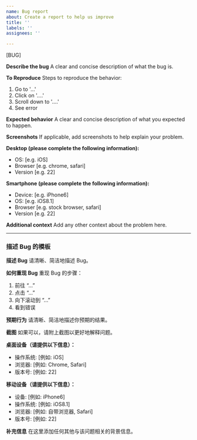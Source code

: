 ```yaml
---
name: Bug report
about: Create a report to help us improve
title: ''
labels: ''
assignees: ''

---
```


[BUG]

**Describe the bug**
A clear and concise description of what the bug is.

**To Reproduce**
Steps to reproduce the behavior:
1. Go to '...'
2. Click on '....'
3. Scroll down to '....'
4. See error

**Expected behavior**
A clear and concise description of what you expected to happen.

**Screenshots**
If applicable, add screenshots to help explain your problem.

**Desktop (please complete the following information):**
 - OS: [e.g. iOS]
 - Browser [e.g. chrome, safari]
 - Version [e.g. 22]

**Smartphone (please complete the following information):**
 - Device: [e.g. iPhone6]
 - OS: [e.g. iOS8.1]
 - Browser [e.g. stock browser, safari]
 - Version [e.g. 22]

**Additional context**
Add any other context about the problem here.

---

### 描述 Bug 的模板

**描述 Bug**
请清晰、简洁地描述 Bug。

**如何重现 Bug**
重现 Bug 的步骤：
1. 前往 “...”
2. 点击 “...”
3. 向下滚动到 “...”
4. 看到错误

**预期行为**
请清晰、简洁地描述你预期的结果。

**截图**
如果可以，请附上截图以更好地解释问题。

**桌面设备（请提供以下信息）：**
- 操作系统: [例如: iOS]
- 浏览器: [例如: Chrome, Safari]
- 版本号: [例如: 22]

**移动设备（请提供以下信息）：**
- 设备: [例如: iPhone6]
- 操作系统: [例如: iOS8.1]
- 浏览器: [例如: 自带浏览器, Safari]
- 版本号: [例如: 22]

**补充信息**
在这里添加任何其他与该问题相关的背景信息。
